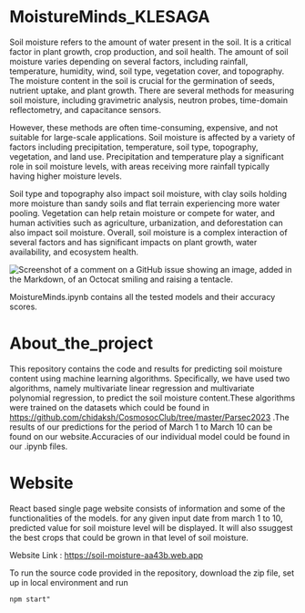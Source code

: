 # MoistureMinds_KLESAGA

Soil moisture refers to the amount of water present in the soil. It is a critical factor in plant growth, crop production, and soil health. The amount of soil moisture varies depending on several factors, including rainfall, temperature, humidity, wind, soil type, vegetation cover, and topography. The moisture content in the soil is crucial for the germination of seeds, nutrient uptake, and plant growth. There are several methods for measuring soil moisture, including gravimetric analysis, neutron probes, time-domain reflectometry, and capacitance sensors. 

However, these methods are often time-consuming, expensive, and not suitable for large-scale applications.
Soil moisture is affected by a variety of factors including precipitation, temperature, soil type, topography, vegetation, and land use. Precipitation and temperature play a significant role in soil moisture levels, with areas receiving more rainfall typically having higher moisture levels. 

Soil type and topography also impact soil moisture, with clay soils holding more moisture than sandy soils and flat terrain experiencing more water pooling. Vegetation can help retain moisture or compete for water, and human activities such as agriculture, urbanization, and deforestation can also impact soil moisture. Overall, soil moisture is a complex interaction of several factors and has significant impacts on plant growth, water availability, and ecosystem health.


![Screenshot of a comment on a GitHub issue showing an image, added in the Markdown, of an Octocat smiling and raising a tentacle.](https://eos.com/wp-content/uploads/2019/12/soil-moisture-stages.jpg)

MoistureMinds.ipynb contains all the tested models and their accuracy scores.

# About_the_project
This repository contains the code and results for predicting soil moisture content using machine learning algorithms. Specifically, we have used two algorithms, namely multivariate linear regression and multivariate polynomial regression, to predict the soil moisture content.These algorithms were trained on the datasets which could be found in https://github.com/chidaksh/CosmosocClub/tree/master/Parsec2023 .The results of our predictions for the period of March 1 to March 10 can be found on our website.Accuracies of our individual model could be found in our .ipynb files.

# Website
React based single page website consists of information and some of the functionalities of the models. for any given input date from march 1 to 10, predicted value for soil moisture level will be displayed. It will also ssuggest the best crops that could be grown in that level of soil moisture.

Website Link : https://soil-moisture-aa43b.web.app



To run the source code provided in the repository, download the zip file, set up in local environment and run

`npm start"`


